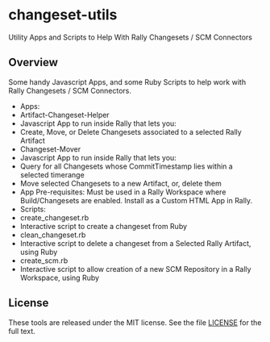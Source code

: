 changeset-utils
===============

Utility Apps and Scripts to Help With Rally Changesets / SCM Connectors

## Overview
Some handy Javascript Apps, and some Ruby Scripts to help work with Rally Changesets / SCM Connectors.

* Apps:
* Artifact-Changeset-Helper
 * Javascript App to run inside Rally that lets you:
 * Create, Move, or Delete Changesets associated to a selected Rally Artifact
* Changeset-Mover
 * Javascript App to run inside Rally that lets you:
 * Query for all Changesets whose CommitTimestamp lies within a selected timerange
 * Move selected Changesets to a new Artifact, or, delete them
* App Pre-requisites: Must be used in a Rally Workspace where Build/Changesets are enabled. Install as a Custom HTML App in Rally.
* Scripts:
 * create_changeset.rb
 * Interactive script to create a changeset from Ruby
 * clean_changeset.rb
 * Interactive script to delete a changeset from a Selected Rally Artifact, using Ruby
 * create_scm.rb
 * Interactive script to allow creation of a new SCM Repository in a Rally Workspace, using Ruby

## License

These tools are released under the MIT license.  See the file [LICENSE](./LICENSE) for the full text.
